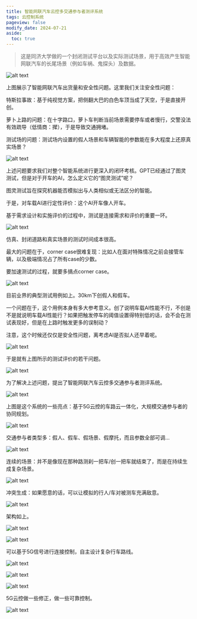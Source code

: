 ```yaml
---
title: 智能网联汽车云控多交通参与者测评系统
tags: 云控制系统
pageview: false
modify_date: 2024-07-21
aside:
  toc: true
---
```


<!--more-->

> 这是同济大学做的一个封闭测试平台以及实际测试场景，用于高效产生智能网联汽车的长尾场景（例如车祸、鬼探头）及数据。

![alt text](/img/2024-07-21-CloudControlTestGen/image.png)

上图展示了智能网联汽车出货量和安全性问题。这里我们关注安全性问题：

特斯拉事故：基于纯视觉方案，把侧翻大巴的白色车顶当成了天空，于是直接开创。

萝卜上路的问题：在十字路口，萝卜车判断当前场景需要停车或者慢行，交警没法有效疏导（低情商：撵），于是导致交通拥堵。

测试场的问题：测试场内设置的假人场景和车辆智能的参数能在多大程度上还原真实场景？

![alt text](/img/2024-07-21-CloudControlTestGen/image-1.png)

上述问题要求我们对整个智能系统进行更深入的闭环考核。GPT已经通过了图灵测试，但是对于开车的AI，怎么定义它的“图灵测试”呢？

图灵测试旨在探究机器能否模拟出与人类相似或无法区分的智能。

于是，对车载AI进行定性评价：这个AI开车像人开车。

基于需求设计和实施评价的过程中，测试是连接需求和评价的重要一环。

![alt text](/img/2024-07-21-CloudControlTestGen/image-2.png)

仿真、封闭道路和真实场景的测试时间成本很高。

最大的问题在于，corner case很难复现：比如人在面对特殊情况之前会接管车辆，以及极端情况占了所有case的少数。

要加速测试的过程，就要多搞点corner case。

![alt text](/img/2024-07-21-CloudControlTestGen/image-3.png)

目前业界的典型测试用例如上。30km下创假人和假车。

一个问题在于，这个用例本身有多大参考意义。创了说明车载AI性能不行，不创是不是就说明车载AI性能行？如果把触发停车的阈值设置得特别低的话，会不会在测试表现好，但是在上路时触发更多的误制动？

注意，这个时候还仅仅是安全性问题，离考虑AI是否拟人还早着呢。

![alt text](/img/2024-07-21-CloudControlTestGen/image-4.png)

于是就有上图所示的测试评价的若干问题。

![alt text](/img/2024-07-21-CloudControlTestGen/image-5.png)

为了解决上述问题，提出了智能网联汽车云控多交通参与者测评系统。

![alt text](/img/2024-07-21-CloudControlTestGen/image-6.png)

上图是这个系统的一些亮点：基于5G云控的车路云一体化，大规模交通参与者的协同规划。

![alt text](/img/2024-07-21-CloudControlTestGen/image-7.png)

交通参与者类型多：假人、假车、假场景、假摩托，而且参数全部可调...

![alt text](/img/2024-07-21-CloudControlTestGen/image-8.png)

连续的场景：并不是像现在那种路测刹一把车/创一把车就结束了，而是在持续生成复杂场景。

![alt text](/img/2024-07-21-CloudControlTestGen/image-9.png)

冲突生成：如果愿意的话，可以让模拟的行人/车对被测车充满敌意。

![alt text](/img/2024-07-21-CloudControlTestGen/image-10.png)

架构如上。

![alt text](/img/2024-07-21-CloudControlTestGen/image-11.png)

![alt text](/img/2024-07-21-CloudControlTestGen/image-12.png)

可以基于5G信号进行连接控制，自主设计复杂行车路线。

![alt text](/img/2024-07-21-CloudControlTestGen/image-13.png)

![alt text](/img/2024-07-21-CloudControlTestGen/image-14.png)

![alt text](/img/2024-07-21-CloudControlTestGen/image-15.png)

5G云控做一些修正，做一些可靠控制。

![alt text](/img/2024-07-21-CloudControlTestGen/image-16.png)
